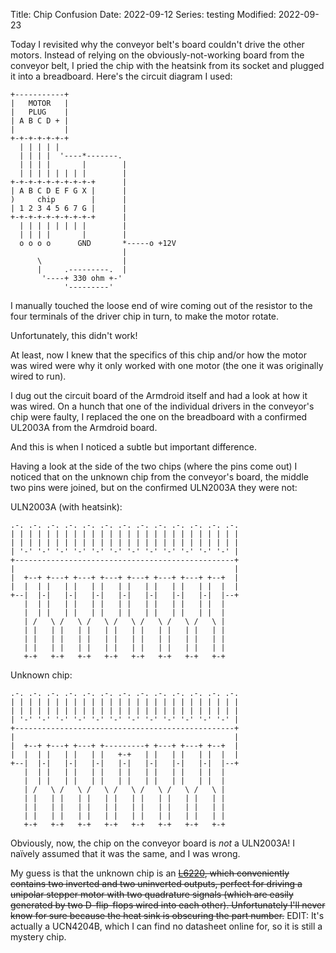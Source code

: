 Title: Chip Confusion
Date: 2022-09-12
Series: testing
Modified: 2022-09-23

Today I revisited why the conveyor belt's board couldn't drive the other motors. Instead of relying on the obviously-not-working board from the conveyor belt, I pried the chip with the heatsink from its socket and plugged it into a breadboard. Here's the circuit diagram I used:

```kroki
+-----------+
|   MOTOR   |
|   PLUG    |
| A B C D + |
|           |
+-+-+-+-+-+-+
  | | | | |
  | | | |  '----*-------.
  | | | |       |        |
  | | | | | | | |        |
+-+-+-+-+-+-+-+-+-+      |
| A B C D E F G X |      |
)     chip        |      |
| 1 2 3 4 5 6 7 G |      |
+-+-+-+-+-+-+-+-+-+      |
  | | | | | | | |        |
  | | | |       |        |
  o o o o      GND       *-----o +12V
                         |
      \                  |
      |     .---------.  |
       '----+ 330 ohm +-'
            '---------'
```

I manually touched the loose end of wire coming out of the resistor to the four terminals of the driver chip in turn, to make the motor rotate.

Unfortunately, this didn't work!

At least, now I knew that the specifics of this chip and/or how the motor was wired were why it only worked with one motor (the one it was originally wired to run).

I dug out the circuit board of the Armdroid itself and had a look at how it was wired. On a hunch that one of the individual drivers in the conveyor's chip were faulty, I replaced the one on the breadboard with a confirmed UL2003A from the Armdroid board.

And this is when I noticed a subtle but important difference.

Having a look at the side of the two chips (where the pins come out) I noticed that on the unknown chip from the conveyor's board, the middle two pins were joined, but on the confirmed ULN2003A they were not:

ULN2003A (with heatsink):

```kroki
.-. .-. .-. .-. .-. .-. .-. .-. .-. .-. .-. .-. .-. 
| | | | | | | | | | | | | | | | | | | | | | | | | |
| | | | | | | | | | | | | | | | | | | | | | | | | | 
| '-' '-' '-' '-' '-' '-' '-' '-' '-' '-' '-' '-' |
+-------------------------------------------------+
|                                                 |
|  +--+ +---+ +---+ +---+ +---+ +---+ +---+ +--+  |
|  |  | |   | |   | |   | |   | |   | |   | |  |  |
+--|  |-|   |-|   |-|   |-|   |-|   |-|   |-|  |--+
   |  | |   | |   | |   | |   | |   | |   | |  | 
   |  | |   | |   | |   | |   | |   | |   | |  | 
   | /   \ /   \ /   \ /   \ /   \ /   \ /   \ |  
   | |   | |   | |   | |   | |   | |   | |   | |  
   | |   | |   | |   | |   | |   | |   | |   | |  
   | |   | |   | |   | |   | |   | |   | |   | |  
   +-+   +-+   +-+   +-+   +-+   +-+   +-+   +-+  
```

Unknown chip:

```kroki
.-. .-. .-. .-. .-. .-. .-. .-. .-. .-. .-. .-. .-. 
| | | | | | | | | | | | | | | | | | | | | | | | | |
| | | | | | | | | | | | | | | | | | | | | | | | | | 
| '-' '-' '-' '-' '-' '-' '-' '-' '-' '-' '-' '-' |
+-------------------------------------------------+
|                                                 |
|  +--+ +---+ +---+ +---------+ +---+ +---+ +--+  |
|  |  | |   | |   | |   +-+   | |   | |   | |  |  |
+--|  |-|   |-|   |-|   |-|   |-|   |-|   |-|  |--+
   |  | |   | |   | |   | |   | |   | |   | |  | 
   |  | |   | |   | |   | |   | |   | |   | |  | 
   | /   \ /   \ /   \ /   \ /   \ /   \ /   \ |  
   | |   | |   | |   | |   | |   | |   | |   | |  
   | |   | |   | |   | |   | |   | |   | |   | |  
   | |   | |   | |   | |   | |   | |   | |   | |  
   +-+   +-+   +-+   +-+   +-+   +-+   +-+   +-+  
```

Obviously, now, the chip on the conveyor board is *not* a ULN2003A! I na&iuml;vely assumed that it was the same, and I was wrong.

My guess is that the unknown chip is an ~~[L6220](/armdroid/info/resources/resources/datasheets/L6220-darlington-switches.pdf), which conveniently contains two inverted and two uninverted outputs, perfect for driving a unipolar stepper motor with two quadrature signals (which are easily generated by two D-flip-flops wired into each other). Unfortunately I'll never know for sure because the heat sink is obscuring the part number.~~ EDIT: It's actually a UCN4204B, which I can find no datasheet online for, so it is still a mystery chip.
